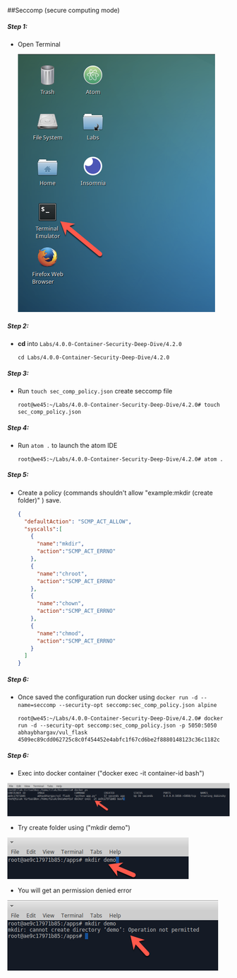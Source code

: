 ##Seccomp (secure computing mode) 

##### Step 1:
* Open Terminal

	![](img/Open-Terminal.png)

##### Step 2:
*  **cd** into  `Labs/4.0.0-Container-Security-Deep-Dive/4.2.0`

    ```commandline
    cd Labs/4.0.0-Container-Security-Deep-Dive/4.2.0
    ```

##### Step 3:
* Run `touch sec_comp_policy.json` create seccomp file

    ```commandline
    root@we45:~/Labs/4.0.0-Container-Security-Deep-Dive/4.2.0# touch sec_comp_policy.json
    ```

##### Step 4:
* Run `atom .` to launch the atom IDE

    ```commandline
    root@we45:~/Labs/4.0.0-Container-Security-Deep-Dive/4.2.0# atom .
    ```

##### Step 5:
* Create a policy (commands shouldn't allow "example:mkdir (create folder)" ) save.

    ```json
    {
      "defaultAction": "SCMP_ACT_ALLOW",
      "syscalls":[
        {
          "name":"mkdir",
          "action":"SCMP_ACT_ERRNO"
        },
        {
          "name":"chroot",
          "action":"SCMP_ACT_ERRNO"
        },
        {
          "name":"chown",
          "action":"SCMP_ACT_ERRNO"
        },
        {
          "name":"chmod",
          "action":"SCMP_ACT_ERRNO"
        }
      ]
    }
    ```

##### Step 6:
* Once saved the configuration run docker using `docker run -d --name=seccomp --security-opt seccomp:sec_comp_policy.json alpine`

    ```commandline
    root@we45:~/Labs/4.0.0-Container-Security-Deep-Dive/4.2.0# docker run -d --security-opt seccomp:sec_comp_policy.json -p 5050:5050 abhaybhargav/vul_flask
    4509ec89cdd062725c8c0f454452e4abfc1f67cd6be2f8880148123c36c1182c
    ```

##### Step 6:
* Exec into docker container ("docker exec -it container-id bash")

![](../../img/sec_comp_docker_exec.png)

* Try create folder using ("mkdir demo")

![](../../img/sec_comp_create_folder.png)

* You will get an permission denied error

![](../../img/sec_comp_permission_denied.png)


